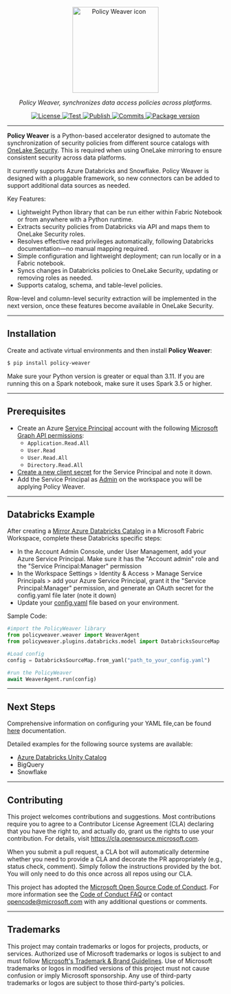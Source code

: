  <p align="center">
  <img src="./policyweaver.png" alt="Policy Weaver icon" width="200"/>
</p>

<p align="center">
    <em>Policy Weaver, synchronizes data access policies across platforms.</em>
</p>
<p align="center">
<a href="https://badgen.net/github/license/microsoft/Policy-Weaver" target="_blank">
    <img src="https://badgen.net/github/license/microsoft/Policy-Weaver" alt="License">
</a>
<a href="https://badgen.net/github/releases/microsoft/Policy-Weaver" target="_blank">
    <img src="https://badgen.net/github/releases/microsoft/Policy-Weaver" alt="Test">
</a>
<a href="https://badgen.net/github/contributors/microsoft/Policy-Weaver" target="_blank">
    <img src="https://badgen.net/github/contributors/microsoft/Policy-Weaver" alt="Publish">
</a>
<a href="https://badgen.net/github/commits/microsoft/Policy-Weaver" target="_blank">
    <img src="https://badgen.net/github/commits/microsoft/Policy-Weaver" alt="Commits">
</a>
<a href="https://badgen.net/pypi/v/Policy-Weaver" target="_blank">
    <img src="https://badgen.net/pypi/v/Policy-Weaver" alt="Package version">
</a>
</p>

---

**Policy Weaver** is a Python-based accelerator designed to automate the synchronization of security policies from different source catalogs with [OneLake Security](https://learn.microsoft.com/en-us/fabric/onelake/security/get-started-data-access-roles). This is required when using OneLake mirroring to ensure consistent security across data platforms.

It currently supports Azure Databricks and Snowflake. Policy Weaver is designed with a pluggable framework, so new connectors can be added to support additional data sources as needed.

Key Features:
- Lightweight Python library that can be run either within Fabric Notebook or from anywhere with a Python runtime.
- Extracts security policies from Databricks via API and maps them to OneLake Security roles.
- Resolves effective read privileges automatically, following Databricks documentation—no manual mapping required.
- Simple configuration and lightweight deployment; can run locally or in a Fabric notebook.
- Syncs changes in Databricks policies to OneLake Security, updating or removing roles as needed.
- Supports catalog, schema, and table-level policies.

Row-level and column-level security extraction will be implemented in the next version, once these features become available in OneLake Security.

----
## Installation
Create and activate virtual environments and then install **Policy Weaver**:
```bash
$ pip install policy-weaver
```

Make sure your Python version is greater or equal than 3.11. If you are running this on a Spark notebook, make sure it uses Spark 3.5 or higher.

---
## Prerequisites

- Create an Azure [Service Principal](https://learn.microsoft.com/en-us/entra/identity-platform/howto-create-service-principal-portal) account with the following [Microsoft Graph API permissions](https://learn.microsoft.com/en-us/graph/permissions-reference):
  - `Application.Read.All`
  - `User.Read`
  - `User.Read.All`
  - `Directory.Read.All`
- [Create a new client secret](https://learn.microsoft.com/en-us/entra/identity-platform/howto-create-service-principal-portal#option-3-create-a-new-client-secret) for the Service Principal and note it down.
- Add the Service Principal as [Admin](https://learn.microsoft.com/en-us/fabric/fundamentals/give-access-workspaces) on the workspace you will be applying Policy Weaver.

---
## Databricks Example

After creating a [Mirror Azure Databricks Catalog](https://learn.microsoft.com/en-us/fabric/mirroring/azure-databricks-tutorial) in a Microsoft Fabric Workspace, complete these Databricks specific steps:
- In the Account Admin Console, under User Management, add your Azure Service Principal. Make sure it has the "Account admin" role and the "Service Principal:Manager" permission
- In the Workspace Settings > Identity & Access > Manage Service Principals > add your Azure Service Principal, grant it the "Service Principal:Manager" permission, and generate an OAuth secret for the config.yaml file later (note it down)
- Update your [config.yaml](./config.yaml) file based on your environment. 

Sample Code:   
```python
#import the PolicyWeaver library
from policyweaver.weaver import WeaverAgent
from policyweaver.plugins.databricks.model import DatabricksSourceMap

#Load config
config = DatabricksSourceMap.from_yaml("path_to_your_config.yaml")

#run the PolicyWeaver
await WeaverAgent.run(config)
```

---

## Next Steps

Comprehensive information on configuring your YAML file,can be found [here](getting_started/0_prerequisites.md) documentation.

Detailed examples for the following source systems are available:
- [Azure Databricks Unity Catalog](getting_started/0_prerequisites.md)
- BigQuery
- Snowflake

---
## Contributing

This project welcomes contributions and suggestions.  Most contributions require you to agree to a
Contributor License Agreement (CLA) declaring that you have the right to, and actually do, grant us
the rights to use your contribution. For details, visit https://cla.opensource.microsoft.com.

When you submit a pull request, a CLA bot will automatically determine whether you need to provide
a CLA and decorate the PR appropriately (e.g., status check, comment). Simply follow the instructions
provided by the bot. You will only need to do this once across all repos using our CLA.

This project has adopted the [Microsoft Open Source Code of Conduct](https://opensource.microsoft.com/codeofconduct/).
For more information see the [Code of Conduct FAQ](https://opensource.microsoft.com/codeofconduct/faq/) or
contact [opencode@microsoft.com](mailto:opencode@microsoft.com) with any additional questions or comments.

----
## Trademarks

This project may contain trademarks or logos for projects, products, or services. Authorized use of Microsoft 
trademarks or logos is subject to and must follow 
[Microsoft's Trademark & Brand Guidelines](https://www.microsoft.com/en-us/legal/intellectualproperty/trademarks/usage/general).
Use of Microsoft trademarks or logos in modified versions of this project must not cause confusion or imply Microsoft sponsorship.
Any use of third-party trademarks or logos are subject to those third-party's policies.